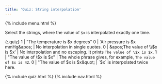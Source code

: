 ```yaml
---
title: 'Quiz: String interpolation'
---
```


{% include menu.html %}

Select the strings, where the value of `$x` is interpolated exactly one time.

{:.quiz}
1 | &quot;The temperature is $x degrees&quot;
0 | &apos;Air pressure is $x mmHg&apos; | No interpolation in single quotes.
0 | &apos;The value of \\$x is $x&apos; | No interpolation and no escaping. It prints `The value of \$x is $x`.
1 | &quot;The value of \\$x is $x&quot; | The whole phrase gives, for example, `The value of $x is 42`.
0 | &quot;The value of $x is $x&quot; | `$x` is interpolated twice here.

{% include quiz.html %}
{% include nav.html %}

